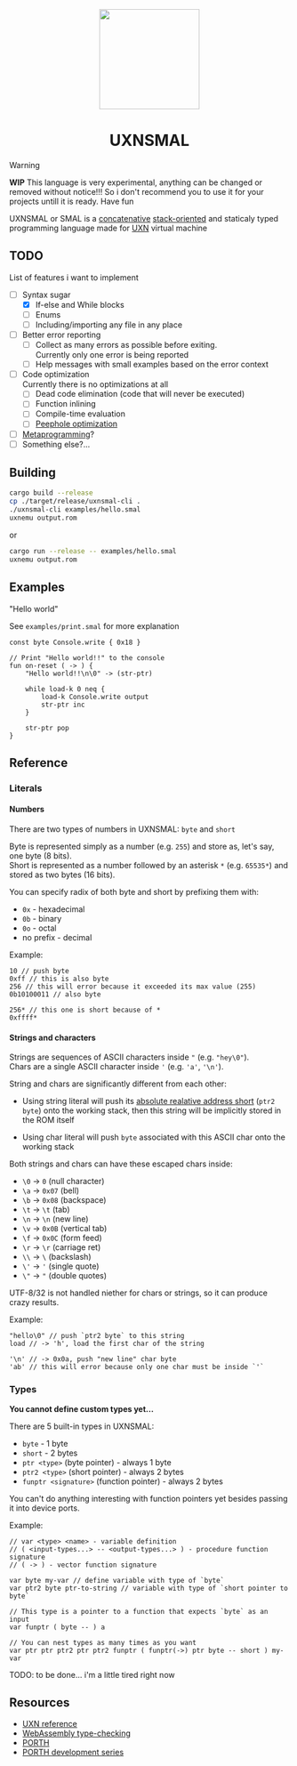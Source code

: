 <div align="center">
	<img src="./res/logo.png" height="180" style="image-rendering: pixelated;">

# UXNSMAL

</div>

> [!WARNING]
> **WIP**
> This language is very experimental, anything can be changed or removed without notice!!!
> So i don't recommend you to use it for your projects untill it is ready. Have fun

UXNSMAL or SMAL is a [concatenative][] [stack-oriented][] and staticaly typed
programming language made for [UXN][] virtual machine

[concatenative]: https://en.wikipedia.org/wiki/Concatenative_programming_language
[stack-oriented]: https://en.wikipedia.org/wiki/Stack-oriented_programming
[UXN]: https://100r.co/site/uxn.html

## TODO

List of features i want to implement

- [ ] Syntax sugar
	- [x] If-else and While blocks
	- [ ] Enums
	- [ ] Including/importing any file in any place
- [ ] Better error reporting
	- [ ] Collect as many errors as possible before exiting.\
	      Currently only one error is being reported
	- [ ] Help messages with small examples based on the error context
- [ ] Code optimization\
      Currently there is no optimizations at all
	- [ ] Dead code elimination (code that will never be executed)
	- [ ] Function inlining
	- [ ] Compile-time evaluation
	- [ ] [Peephole optimization][]
- [ ] [Metaprogramming][]?
- [ ] Something else?...

[Peephole optimization]: https://en.wikipedia.org/wiki/Peephole_optimization
[Metaprogramming]: https://en.wikipedia.org/wiki/Metaprogramming

## Building

```sh
cargo build --release
cp ./target/release/uxnsmal-cli .
./uxnsmal-cli examples/hello.smal
uxnemu output.rom
```

or

```sh
cargo run --release -- examples/hello.smal
uxnemu output.rom
```

## Examples

<!-- TODO: would be cool to add tests for the examples in README.md -->

"Hello world"

See `examples/print.smal` for more explanation

```uxnsmal
const byte Console.write { 0x18 }

// Print "Hello world!!" to the console
fun on-reset ( -> ) {
	"Hello world!!\n\0" -> (str-ptr)

	while load-k 0 neq {
		load-k Console.write output
		str-ptr inc
	}

	str-ptr pop
}
```

## Reference

### Literals

#### Numbers

There are two types of numbers in UXNSMAL: `byte` and `short`

Byte is represented simply as a number (e.g. `255`) and store as, let's say, one byte (8 bits).\
Short is represented as a number followed by an asterisk `*` (e.g. `65535*`) and stored as two bytes (16 bits).

You can specify radix of both byte and short by prefixing them with:

- `0x` - hexadecimal
- `0b` - binary
- `0o` - octal
- no prefix - decimal

Example:

```uxnsmal
10 // push byte
0xff // this is also byte
256 // this will error because it exceeded its max value (255)
0b10100011 // also byte

256* // this one is short because of *
0xffff*
```

#### Strings and characters

Strings are sequences of ASCII characters inside `"` (e.g. `"hey\0"`).\
Chars are a single ASCII character inside `'` (e.g. `'a'`, `'\n'`).

String and chars are significantly different from each other:

- Using string literal will push its [absolute realative address short][]
  (`ptr2 byte`) onto the working stack, then this string will be implicitly
  stored in the ROM itself

- Using char literal will push `byte` associated with this ASCII char onto the
  working stack

[absolute realative address short]: https://wiki.xxiivv.com/site/uxntal_labels.html

Both strings and chars can have these escaped chars inside:

- `\0` -> `0` (null character)
- `\a` -> `0x07` (bell)
- `\b` -> `0x08` (backspace)
- `\t` -> `\t` (tab)
- `\n` -> `\n` (new line)
- `\v` -> `0x0B` (vertical tab)
- `\f` -> `0x0C` (form feed)
- `\r` -> `\r` (carriage ret)
- `\\` -> `\` (backslash)
- `\'` -> `'` (single quote)
- `\"` -> `"` (double quotes)

UTF-8/32 is not handled niether for chars or strings, so it can produce crazy results.

Example:

```uxnsmal
"hello\0" // push `ptr2 byte` to this string
load // -> 'h', load the first char of the string

'\n' // -> 0x0a, push "new line" char byte
'ab' // this will error because only one char must be inside `'`
```

### Types

**You cannot define custom types yet...**

There are 5 built-in types in UXNSMAL:

- `byte` - 1 byte
- `short` - 2 bytes
- `ptr <type>` (byte pointer) - always 1 byte
- `ptr2 <type>` (short pointer) - always 2 bytes
- `funptr <signature>` (function pointer) - always 2 bytes

You can't do anything interesting with function pointers yet besides passing it
into device ports.

Example:

```uxnsmal
// var <type> <name> - variable definition
// ( <input-types...> -- <output-types...> ) - procedure function signature
// ( -> ) - vector function signature

var byte my-var // define variable with type of `byte`
var ptr2 byte ptr-to-string // variable with type of `short pointer to byte`

// This type is a pointer to a function that expects `byte` as an input
var funptr ( byte -- ) a

// You can nest types as many times as you want
var ptr ptr ptr2 ptr ptr2 funptr ( funptr(->) ptr byte -- short ) my-var
```

TODO: to be done... i'm a little tired right now

## Resources

- [UXN reference](https://wiki.xxiivv.com/site/uxntal_reference.html)
- [WebAssembly type-checking](https://binji.github.io/posts/webassembly-type-checking)
- [PORTH](https://gitlab.com/tsoding/porth)
- [PORTH development series](https://youtube.com/playlist?list=PLpM-Dvs8t0VbMZA7wW9aR3EtBqe2kinu4&si=7HwCcRhAZqfkGGC_)
